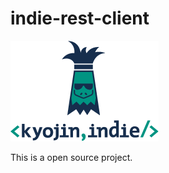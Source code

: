 # indie-rest-client

![Image of KyojinIndie](https://github.com/kyojinindie/indie-rest-client/blob/master/kyojinIndie.png)


This is a open source project.